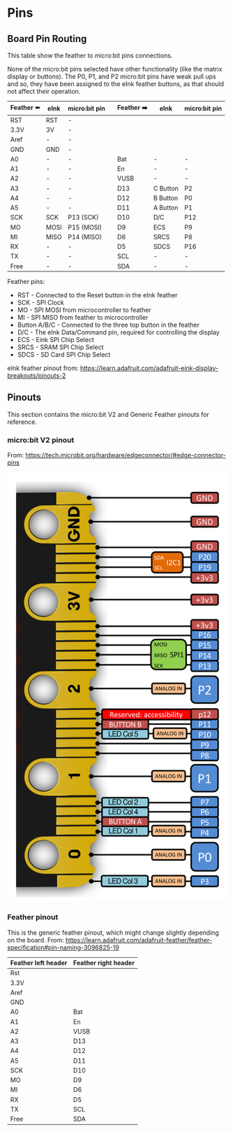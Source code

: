 # Pins

## Board Pin Routing

This table show the feather to micro:bit pins connections.

None of the micro:bit pins selected have other functionality (like the
matrix display or buttons). The P0, P1, and P2 micro:bit pins have weak pull
ups and so, they have been assigned to the eInk feather buttons, as that should
not affect their operation.

| Feather ⬅️ | eInk | micro:bit pin | | Feather ➡️ | eInk | micro:bit pin |
|------------|------|---------------|-|-----------|------|---------------|
| RST    | RST      | -             | |       |          |               |
| 3.3V   | 3V       | -             | |       |          |               |
| Aref   | -        | -             | |       |          |               |
| GND    | GND      | -             | |       |          |               |
| A0     | -        | -             | | Bat   | -        | -             |
| A1     | -        | -             | | En    | -        | -             |
| A2     | -        | -             | | VUSB  | -        | -             |
| A3     | -        | -             | | D13   | C Button | P2            |
| A4     | -        | -             | | D12   | B Button | P0            |
| A5     | -        | -             | | D11   | A Button | P1            |
| SCK    | SCK      | P13 (SCK)     | | D10   | D/C      | P12           |
| MO     | MOSI     | P15 (MOSI)    | | D9    | ECS      | P9            |
| MI     | MISO     | P14 (MISO)    | | D6    | SRCS     | P8            |
| RX     | -        | -             | | D5    | SDCS     | P16           |
| TX     | -        | -             | | SCL   | -        | -             |
| Free   | -        | -             | | SDA   | -        | -             |

Feather pins:
- RST - Connected to the Reset button in the eInk feather
- SCK - SPI Clock
- MO - SPI MOSI from microcontroller to feather
- MI - SPI MISO from feather to microcontroller
- Button A/B/C - Connected to the three top button in the feather
- D/C - The eInk Data/Command pin, required for controlling the display
- ECS - Eink SPI Chip Select
- SRCS - SRAM SPI Chip Select
- SDCS - SD Card SPI Chip Select

eInk feather pinout from:
https://learn.adafruit.com/adafruit-eink-display-breakouts/pinouts-2


## Pinouts

This section contains the micro:bit V2 and Generic Feather pinouts for
reference.

### micro:bit V2 pinout

From: https://tech.microbit.org/hardware/edgeconnector/#edge-connector-pins

![micro:bit pinout](img/edge-connector-2.svg)

### Feather pinout

This is the generic feather pinout, which might change slightly depending on
the board. From:
https://learn.adafruit.com/adafruit-feather/feather-specification#pin-naming-3096825-19

| Feather left header | Feather right header |
|---------------------|----------------------|
| Rst  |      |
| 3.3V |      |
| Aref |      |
| GND  |      |
| A0   | Bat  |
| A1   | En   |
| A2   | VUSB |
| A3   | D13  |
| A4   | D12  |
| A5   | D11  |
| SCK  | D10  |
| MO   | D9   |
| MI   | D6   |
| RX   | D5   |
| TX   | SCL  |
| Free | SDA  |

